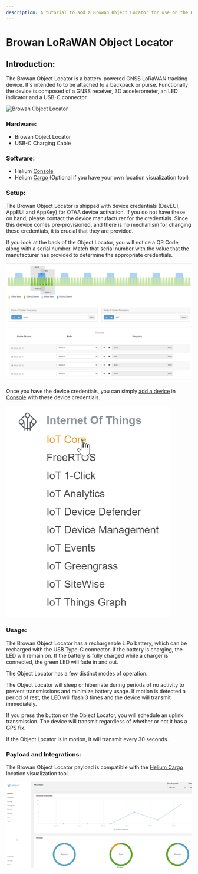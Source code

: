 ```yaml
---
description: A tutorial to add a Browan Object Locator for use on the Helium Network
---
```


# Browan LoRaWAN Object Locator

## Introduction:

The Browan Object Locator is a battery-powered GNSS LoRaWAN tracking device. It's intended to to be attached to a backpack or purse. Functionally the device is composed of a GNSS receiver, 3D accelerometer,  an LED indicator and a USB-C connector. 



![Browan Object Locator](https://lh3.googleusercontent.com/kojYLLk6Y-ifds5PBCBcUJXOsFFeiI1tH7saCLBWds57og5J5f1nB5PGM1Zf-eYJpYTW9T4uuqaLpfRTkWyirdv3jOYs7rCu3mlmsCpje3Xba5rN2evVP1aOYiEZSgmy11VHoCwQ)

### Hardware: 

* Browan Object Locator
* USB-C Charging Cable

### Software: 

* Helium  [Console](../../console/introduction.md)
* Helium [Cargo ](../../console/integrations/cargo.md)\(Optional if you have your own location visualization tool\) 

### Setup: 

The Browan Object Locator is shipped with device credentials \(DevEUI, AppEUI and AppKey\) for OTAA device activation. If you do not have these on hand, please contact the device manufacturer for the credentials. Since this device comes pre-provisioned, and there is no mechanism for changing these credentials, it is crucial that they are provided. 

If you look at the back of the Object Locator, you will notice a QR Code, along with a serial number. Match that serial number with the value that the manufacturer has provided to determine the appropriate credentials. 

![Browan Object Locator Serial Number](../../.gitbook/assets/image%20%2839%29.png)

Once you have the device credentials, you can simply [add a device](../../console/adding-devices.md) in [Console](../../console/introduction.md) with these device credentials. 

![Adding Browan Object Locator in Console](../../.gitbook/assets/image%20%2811%29.png)

### Usage: 

The Browan Object Locator has a rechargeable  LiPo battery, which can be recharged with the USB Type-C connector.  If the battery is charging, the LED will remain on. If the battery is fully charged while a charger is connected, the green LED will fade in and out. 

The Object Locator has a few distinct modes of operation. 

The Object Locator will sleep or hibernate during periods of no activity to prevent transmissions and minimize battery usage. If motion is detected a period of rest, the LED will flash 3 times and the device will transmit immediately. 

If you press the button on the Object Locator, you will schedule an uplink transmission. The device will transmit regardless of whether or not it has a GPS fix. 

If the Object Locator is in motion, it will transmit every 30 seconds. 

### Payload and Integrations: 

The Browan Object Locator payload is compatible with the [Helium Cargo](../../console/integrations/cargo.md) location visualization tool. 

![Browan Object Locator Payload](../../.gitbook/assets/image%20%2832%29.png)

###  


